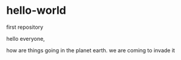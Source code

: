 # hello-world
first repository

hello everyone,

how are things going in the planet earth. we are coming to invade it

